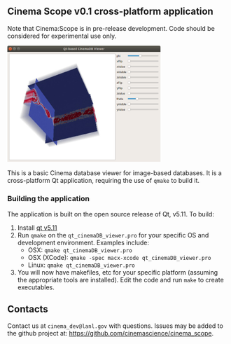 ## Cinema Scope v0.1 cross-platform application

Note that Cinema:Scope is in pre-release development. Code should be considered
for experimental use only.

<img src="doc/img/cinema_scope.png" width="350">

This is a basic Cinema database viewer for image-based databases. It is
a cross-platform Qt application, requiring the use of `qmake` to build it.

### Building the application

The application is built on the open source release of Qt, v5.11. To build:

1. Install [qt v5.11](https://www.qt.io/download-qt-installer?hsCtaTracking=9f6a2170-a938-42df-a8e2-a9f0b1d6cdce%7C6cb0de4f-9bb5-4778-ab02-bfb62735f3e5) 
2. Run `qmake` on the `qt_cinemaDB_viewer.pro` for your specific OS and
development environment. Examples include:
    - OSX: `qmake qt_cinemaDB_viewer.pro`
    - OSX (XCode): `qmake -spec macx-xcode qt_cinemaDB_viewer.pro`
    - Linux: `qmake qt_cinemaDB_viewer.pro`
3. You will now have makefiles, etc for your specific platform (assuming the
appropriate tools are installed). Edit the code and run `make` to create
executables.

## Contacts

Contact us at `cinema_dev@lanl.gov` with questions. Issues may be added to the
github project at: https://github.com/cinemascience/cinema_scope.
